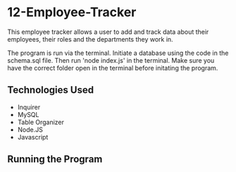 # 12-Employee-Tracker

This employee tracker allows a user to add and track data about their employees, their roles and the departments they work in.

The program is run via the terminal. Initiate a database using the code in the schema.sql file. Then run 'node index.js' in the terminal. Make sure you have the correct folder open in the terminal before initating the program.

## Technologies Used

-  Inquirer
-  MySQL
-  Table Organizer
-  Node.JS
-  Javascript

## Running the Program
